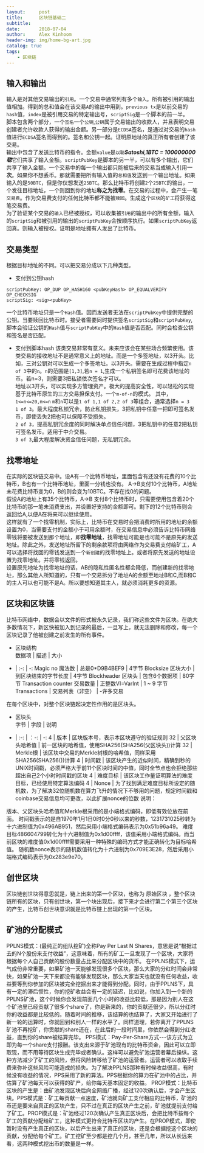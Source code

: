 ```yaml
---
layout:     post
title:      区块链基础二
subtitle:   
date:       2018-07-04
author:     Alex Kinhoom
header-img: img/home-bg-art.jpg
catalog: true
tags:
    - 区块链
---
```

## 输入和输出
输入是对其他交易输出的`引用`。一个交易中通常列有多个`输入`。所有被引用的输出值相加。得到的总和值会在该交易`A`的输出中用到。`previous tx`是以前交易的`hash`值，`index`是被引用交易的特定输出号，`scriptSig`是一个脚本的前一半。 <br>
脚本包含两个部分，一个`签名`一个`公钥`,`公钥`属于交易输出的收款人，并且表明交易创建者允许收款人获得的输出金额。另一部分是`ECDSA`签名，是通过对交易的`hash`值进行`ECDSA`签名而得到的。签名和公钥一起。证明原地址的真正所有者创建了该交易。 <br>
输出中包含了发送比特币的指令。金额`value`是`以聪`***Satoshi,1BTC = 100000000聪***它们共享了输入金额。`scriptPubKey`是脚本的另一半，可以有多个输出，它们共享了输入金额。一个交易中的每一个输出都只能被后来的交易当成输入引用**一次**。如果你不想丢币。那就需要把所有输入值的`总和值`发送到一个输出地址。如果输入的是`50BTC`，但是你仅想发送`25BTC`。那么比特币将创建`2`个`25BTC`的输出，一个发往目标地址，一个则回到你的地址**称之为找零**。在交易的过程中，会产生一笔`交易费`。作为交易费支付的任何比特币都不能被`赎回`。生成这个`区块`的`矿工`将获得这笔交易费。 <br>
为了验证某个交易的`输入`已经被授权，可以收集被`引用`的输出中的所有金额，输入的`scriptSig`和被引用的输出的`scriptPubKey`会按顺序执行。如果`scriptPubKey`返回真。则输入被授权。证明是地址拥有人发出了比特币。
## 交易类型
根据目标地址的不同。可以把交易分成以下几种类型。
* 支付到公钥hash
```
scriptPubKey: OP_DUP OP_HASH160 <pubKeyHash> OP_EQUALVERIFY OP_CHECKSIG
scriptSig: <sig><pubKey>
```
一个比特币地址只是一个`Hash`值。因而发送者无法在`scriptPubKey`中提供完整的公钥。当要赎回比特币时。接受者需要同时提供签名`scriptSig`和`scriptPubKey`,脚本会验证公钥的`Hash`值与`scriptPubKey`中的`Hash`值是否匹配。同时会检查公钥和签名是否匹配。

* 支付到脚本hash
该类交易非常有意义。未来应该会在某些场合频繁使用。该类交易的接收地址不是通常意义上的地址。而是一个多签地址，以3开头。比如，三对公钥对可以生成一个多签地址。以3开头。需要在生成过程中指定`n of 3`中的`n`。`n`的范围是`[1,3]`,若`n = 1`,生成一个私钥签名即可花费该地址的币。若n=3，则需要3把私锁依次签名才可以。 <br>
地址以3开头，可以实现多方管理资产。极大的提高安全性，可以轻松的实现基于比特币原生的三方交易担保支付。一个`m-of-n`的模式。
其中，`1<=n<=20,m<=n`
`m`和`n`可以是`1 of 1,1 of 2,2 of 3`等组合，通常选择`n = 3` <br>
`1 of 3`。最大程度私锁冗余，防止私钥损失，3把私钥中任意一把即可签名发币，即使丢失2把也可以保障不受损失。 <br>
`2 of 3`，提高私钥冗余度的同时解决单点信任问题，3把私钥中的任意2把私钥可签名发币。适用于中介交易。 <br>
`3 of 3`,最大程度解决资金信任问题，无私钥冗余。 <br>

## 找零地址
在实际的区块链交易中。设A有一个比特币地址，里面包含有还没有花费的10个比特币，B也有一个比特币地址，里面一分钱也没有。
A->B支付10个比特币，A地址未花费比特币变为0，B的则会变为10BTC。不存在找0的问题。 <br>
假设A的地址上有35个比特币，A->B 支付8个比特币时，只需要使用包含着20个比特币的那一笔未消费支出，并设置好支持的金额即可。剩下的12个比特币则会返回给A,以便A在将来可以继续使用。 <br>
这样就有了一个找零机制，实际上，比特币在交易时会把消费时所用的地址的余额设置为0，当需要支付的金额小于可用余额时，在交易信息中必须告诉比特币网络零钱将要被发送到那个地址，即**找零地址**，找零地址可能是也可能不是原先的发送地址。除此之外，发送地址所留下的剩余款项将由网络作为交易费支付给矿工，A可以选择将找回的零钱发送到一个`新创建`的找零地址上。或者将原先发送的地址设置为找零地址。并将零钱返回。 <br>
设置原先地址为找零地址的话，AB的隐私性匿名性都会降低，而创建新的找零地址，那么其他人所知道的，只有一个交易拆分了地址A的余额至地址B和C,而B和C 的主人可以也可能不是A。所以要想知道其主人，就必须消耗更多的资源。

## 区块和区块链
比特币网络中，数据会以文件的形式被永久记录，我们称这些文件为区块。在绝大多数情况下，新区快被加入到记录的最后，一旦写上，就无法删除和修改，每一个区块记录了他被创建之前发生的所有事件。 <br>
* 区块结构 <br>
数据项 | 描述 | 大小
- | :-: | -:
Magic no 魔法数 | 总是0\*D9B4BEF9 | 4字节
Blocksize 区块大小 | 到区块结束的字节长度 | 4字节
Blockheader 区块头 | 包含6个数据项 | 80字节
Transaction counter 交易数量  | 正整数VI=VarInt | 1 ~ 9 字节
Transactions | 交易列表（非空） | <Transaction counter>-许多交易

在每个区块中，对整个区块链起决定性作用的是区块头。
* 区块头 <br>
字节 | 字段 | 说明 
- | :-: | ：-: | -:
4 | 版本 | 区块版本号，表示本区块遵守的验证规则
32 | 父区块头哈希值 | 前一区块的哈希值，使用SHA256(SHA256(父区块头))计算
32 | Merkle根 | 该区块中交易的Merkle树根的哈希值，同样采用SHA256(SHA256())计算
4 | 时间戳 | 该区块产生的近似时间，精确到秒的UNIX时间戳，必须严格大于前11个区块时间的中值，同时全节点也会拒绝那些超出自己2个小时时间戳的区块
4 | 难度目标 | 该区块工作量证明算法的难度目标，已经使用特定算法编码
4 | Nonce | 为了找到满足难度目标所设定的随机数，为了解决32位随机数在算力飞升的情况下不够用的问题，规定时间戳和coinbase交易信息均可更改，以此扩展nonce的位数
说明：

版本、父区块头哈希值和Merkle根采用的是小端格式编码，即低有效位放在前面。
时间戳表示的是自1970年1月1日0时0分0秒以来的秒数，1231731025秒转为十六进制值为0x496AB951，然后采用小端格式编码表示为0x51b96a49。
难度目标486604799转化为十六进制值为0x1d00ffff，该值采用小端格式编码。而当前区块的难度值0x1d00ffff需要采用一种特殊的编码方式才能正确转化为目标哈希值。
随机数nonce表示的随机数值转化为十六进制为0x709E3E28，然后采用小端格式编码表示为0x283e9e70。

## 创世区块
区块链创世块得意思就是，链上出来的第一个区块，也称为 原始区块 ，整个区块链所有的区块，只有创世块，第一个块出现后，接下来才会进行第二个第三个区块的产生，比特币创世块意识就是比特币链上出现的第一个区块。

## 矿池的分配模式 
PPLNS模式：(最纯正的组队挖矿)全称Pay Per Last N Shares，意思是说“根据过去的N个股份来支付收益”，这意味着，所有的矿工一旦发现了一个区块，大家将根据每个人自己贡献的股份数量占比来分配区块中的货币。
在PPLNS模式下，运气成份非常重要，如果矿池一天能够发现很多个区块，那么大家的分红时间会非常快，如果矿池一天下来都没有能够发现区块，那么大家当天也就没有任何收益，收益要等到你参加的区块被完全挖掘出来才能得到分配。同时，由于PPLNS下，具有一定的滞后惯性，你的挖矿收益会有一定的延迟，比如说，你加入到一个新的PPLNS矿池，这个时候你会发现前面几个小时的收益比较低，那是因为别人在这个矿池里已经贡献了很多个share了，你是新来的，你的贡献还很少，所以分红时你的收益都是比较低的。随着时间的推移，该结算的也结算了，大家又开始进行了新一轮的运算时，你就回到和别人一样的水平了。同样道理，若你离开了PPLNS矿池不再挖矿，你贡献的share还在，在此后的一段时间里，你依然会得到分红收益，直到你的share被结算完毕。
PPS模式：Pay-Per-Share方式---该方式为立即为每一个share支付报酬。该支出来源于矿池现有的比特币资金，因此可以立即取现，而不用等待区块生成完毕或者确认。这样可以避免矿池运营者幕后操纵。这种方法减少了矿工的风险，但将风险转移给了矿池的运营者。运营者可以收取手续费来弥补这些风险可能造成的损失。为了解决PPLNS那种有时候收益很高，有时候没有收益的情况，PPS采用了新的算法。PPS根据你的算力在矿池中的占比，并估算了矿池每天可以获得的矿产，给你每天基本固定的收益。
PROP模式：比特币区块的产生是：由矿池发现区块后向全网络广播，经过120次确认后，才会产生区块。PPS模式是：矿工每贡献一点速度，矿池就向矿工支付相应的比特币，矿池的币还是要来自真正的区块产生，只不过在真正的区块产生之前，矿池就提前支付给了矿工。PROP模式是：矿池经过120次确认产生真正区块后，会把比特币按每个矿工的贡献分配给矿工，这种模式更符合比特币区块的产生。在PROP模式，即使暂时没有产生真正的区块，以后产生出来了真正的区块，还是会根据挖这个区块的贡献，分配给每个矿工。矿工挖矿至少都是挖几个月，甚至几年，所以从长远来看，这两种模式挖出币的数量是一样。